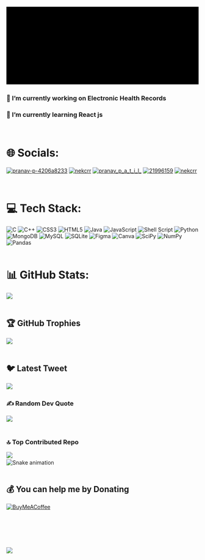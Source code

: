 ![](giffy.gif)

### 🔭 I’m currently working on Electronic Health Records 
### 🌱 I’m currently learning React js 


  


<br>

# 🌐 Socials:
<p align="left">
<a href="https://linkedin.com/in/pranav-p-4206a8233" target="blank"><img align="center" src="https://raw.githubusercontent.com/rahuldkjain/github-profile-readme-generator/master/src/images/icons/Social/linked-in-alt.svg" alt="pranav-p-4206a8233" height="30" width="40" /></a>
<a href="https://twitter.com/nekcrr" target="blank"><img align="center" src="https://raw.githubusercontent.com/rahuldkjain/github-profile-readme-generator/master/src/images/icons/Social/twitter.svg" alt="nekcrr" height="30" width="40" /></a>
<a href="https://instagram.com/pranav_p_a_t_i_l_" target="blank"><img align="center" src="https://raw.githubusercontent.com/rahuldkjain/github-profile-readme-generator/master/src/images/icons/Social/instagram.svg" alt="pranav_p_a_t_i_l_" height="30" width="40" /></a>
<a href="https://stackoverflow.com/users/21996159" target="blank"><img align="center" src="https://raw.githubusercontent.com/rahuldkjain/github-profile-readme-generator/master/src/images/icons/Social/stack-overflow.svg" alt="21996159" height="30" width="40" /></a>
<a href="https://kaggle.com/nekcrr" target="blank"><img align="center" src="https://raw.githubusercontent.com/rahuldkjain/github-profile-readme-generator/master/src/images/icons/Social/kaggle.svg" alt="nekcrr" height="30" width="40" /></a>
</p>
<br>


# 💻 Tech Stack:
![C](https://img.shields.io/badge/c-%2300599C.svg?style=flat-square&logo=c&logoColor=white) ![C++](https://img.shields.io/badge/c++-%2300599C.svg?style=flat-square&logo=c%2B%2B&logoColor=white) ![CSS3](https://img.shields.io/badge/css3-%231572B6.svg?style=flat-square&logo=css3&logoColor=white) ![HTML5](https://img.shields.io/badge/html5-%23E34F26.svg?style=flat-square&logo=html5&logoColor=white) ![Java](https://img.shields.io/badge/java-%23ED8B00.svg?style=flat-square&logo=java&logoColor=white) ![JavaScript](https://img.shields.io/badge/javascript-%23323330.svg?style=flat-square&logo=javascript&logoColor=%23F7DF1E) 
![Shell Script](https://img.shields.io/badge/shell_script-%23121011.svg?style=flat-square&logo=gnu-bash&logoColor=white) ![Python](https://img.shields.io/badge/python-3670A0?style=flat-square&logo=python&logoColor=ffdd54) ![MongoDB](https://img.shields.io/badge/MongoDB-%234ea94b.svg?style=flat-square&logo=mongodb&logoColor=white) ![MySQL](https://img.shields.io/badge/mysql-%2300f.svg?style=flat-square&logo=mysql&logoColor=white) ![SQLite](https://img.shields.io/badge/sqlite-%2307405e.svg?style=flat-square&logo=sqlite&logoColor=white) 	![Figma](https://img.shields.io/badge/figma-%23F24E1E.svg?style=flat-square&logo=figma&logoColor=white) ![Canva](https://img.shields.io/badge/Canva-%2300C4CC.svg?style=flat-square&logo=Canva&logoColor=white) ![SciPy](https://img.shields.io/badge/SciPy-%230C55A5.svg?style=flat-square&logo=scipy&logoColor=%white) ![NumPy](https://img.shields.io/badge/numpy-%23013243.svg?style=flat-square&logo=numpy&logoColor=white) ![Pandas](https://img.shields.io/badge/pandas-%23150458.svg?style=flat-square&logo=pandas&logoColor=white)
<br>
<br>

# 📊 GitHub Stats:
![](https://github-readme-streak-stats.herokuapp.com/?user=iPranav-Patil&theme=dark&hide_border=true)<br/>
<br>

## 🏆 GitHub Trophies
![](https://github-profile-trophy.vercel.app/?username=iPranav-Patil&theme=discord&no-frame=false&no-bg=false&margin-w=4&hide_border=true)
<br>
<br>

## 🐦 Latest Tweet
[![](https://gtce.itsvg.in/api?username=nekcrr)](https://github.com/VishwaGauravIn/github-twitter-card-embed)
<br>

### ✍️ Random Dev Quote
![](https://quotes-github-readme.vercel.app/api?type=horizontal&theme=radical)
<br>
<br>

### 🔝 Top Contributed Repo
![](https://github-contributor-stats.vercel.app/api?username=iPranav-Patil&limit=5&theme=tokyonight&combine_all_yearly_contributions=true)
<br>
![Snake animation](https://github.com/iPranav-Patil/iPranav-Patil/blob/output/github-contribution-grid-snake.svg)
<br>
<br>

## 💰 You can help me by Donating
  [![BuyMeACoffee](https://img.shields.io/badge/Buy%20Me%20a%20Coffee-ffdd00?style=for-the-badge&logo=buy-me-a-coffee&logoColor=black)](https://buymeacoffee.com/nekcr) 

<br><br>
---
[![](https://visitcount.itsvg.in/api?id=iPranav-Patil&icon=5&color=6)](https://visitcount.itsvg.in)




